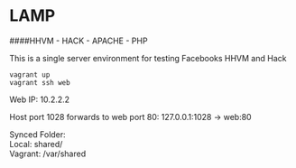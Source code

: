 LAMP
===

####HHVM - HACK - APACHE - PHP

This is a single server environment for testing Facebooks HHVM and Hack

```vagrant up```  
```vagrant ssh web```  

Web IP: 10.2.2.2  

Host port 1028 forwards to web port 80: 127.0.0.1:1028 -> web:80

Synced Folder: <br>
    Local:   shared/ <br>
    Vagrant: /var/shared
